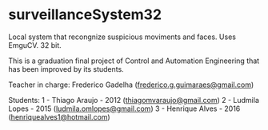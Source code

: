 # surveillanceSystem32
Local system that recongnize suspicious moviments and faces. Uses EmguCV. 32 bit.

This is a graduation final project of Control and Automation Engineering that has been improved by its students.

Teacher in charge: Frederico Gadelha (frederico.g.guimaraes@gmail.com)

Students:
1 - Thiago Araujo - 2012 (thiagomvaraujo@gmail.com)
2 - Ludmila Lopes - 2015 (ludmila.omlopes@gmail.com)
3 - Henrique Alves - 2016 (henriquealves1@hotmail.com)
